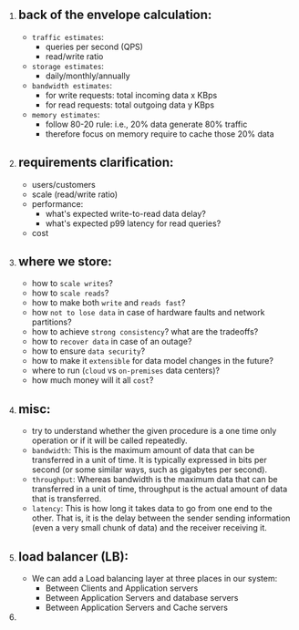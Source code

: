1. ## back of the envelope calculation:

    - `traffic estimates`:
        - queries per second (QPS)
        - read/write ratio
    - `storage estimates`:
        - daily/monthly/annually
    - `bandwidth estimates`:
        - for write requests: total incoming data x KBps
        - for read requests: total outgoing data y KBps
    - `memory estimates`:
        - follow 80-20 rule: i.e., 20% data generate 80% traffic
        - therefore focus on memory require to cache those 20% data

2. ## requirements clarification:

    - users/customers
    - scale (read/write ratio)
    - performance:
        - what's expected write-to-read data delay?
        - what's expected p99 latency for read queries?
    - cost

3. ## where we store:

    - how to `scale writes`?
    - how to `scale reads`?
    - how to make both `write` and `reads fast`?
    - how `not to lose data` in case of hardware faults and network partitions?
    - how to achieve `strong consistency`? what are the tradeoffs?
    - how to `recover data` in case of an outage?
    - how to ensure `data security`?
    - how to make it `extensible` for data model changes in the future?
    - where to run (`cloud` vs `on-premises` data centers)?
    - how much money will it all `cost`?

4. ## misc:

    - try to understand whether the given procedure is a one time only operation or if it will be called repeatedly.
    - `bandwidth`: This is the maximum amount of data that can be transferred in a unit of time. It is typically expressed in bits per second (or some similar ways, such as gigabytes per second).
    - `throughput`: Whereas bandwidth is the maximum data that can be transferred in a unit of time, throughput is the actual amount of data that is transferred.
    - `latency`: This is how long it takes data to go from one end to the other. That is, it is the delay between the sender sending information (even a very small chunk of data) and the receiver receiving it.

5. ## load balancer (LB):

    - We can add a Load balancing layer at three places in our system:
        - Between Clients and Application servers
        - Between Application Servers and database servers
        - Between Application Servers and Cache servers

6.
